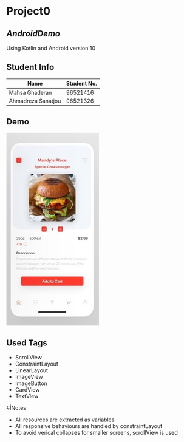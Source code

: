 # Project0
## _AndroidDemo_
Using Kotlin and Android version 10
## Student Info 
| Name | Student No. |
| ------ | ------ |
| Mahsa Ghaderan | 96521416 |
| Ahmadreza Sanatjou | 96521326 |

## Demo 
![plot](./pic3_right.jpg)
## Used Tags

- ScrollView
- ConstraintLayout
- LinearLayout
- ImageView
- ImageButton
- CardView
- TextView

#أNotes

- All resources are extracted as variables
- All responsive behaviours are handled by constraintLayout
- To avoid verical collapses for smaller screens, scrollView is used


